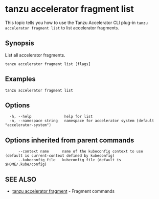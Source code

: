 # tanzu accelerator fragment list

This topic tells you how to use the Tanzu Accelerator CLI plug-in `tanzu accelerator fragment list`
to list accelerator fragments.

## Synopsis

List all accelerator fragments.

```console
tanzu accelerator fragment list [flags]
```

## Examples

```console
tanzu accelerator fragment list
```

## Options

```console
  -h, --help               help for list
  -n, --namespace string   namespace for accelerator system (default "accelerator-system")
```

## Options inherited from parent commands

```console
      --context name      name of the kubeconfig context to use (default is current-context defined by kubeconfig)
      --kubeconfig file   kubeconfig file (default is $HOME/.kube/config)
```

## SEE ALSO

* [tanzu accelerator fragment](tanzu_accelerator_fragment.md)	 - Fragment commands
